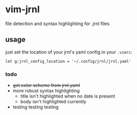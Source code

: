 # vim-jrnl

file detection and syntax highlighting for .jrnl files


## usage

just set the location of your jrnl's yaml config in your `.vimrc`:

```vimscript
let g:jrnl_config_location = '~/.config/jrnl/jrnl.yaml'
```  


### todo

- ~~get color scheme from jrnl.yaml~~
- more robust syntax highlighting
    - title isn't highlighted when no date is present
    - body isn't highlighted currently
- testing testing testing